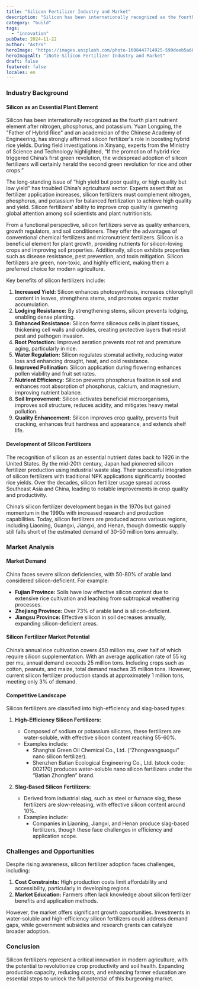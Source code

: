 ```yaml
---
title: "Silicon Fertilizer Industry and Market"
description: "Silicon has been internationally recognized as the fourth plant nutrient"
category: "build"
tags:
  - "innovation"
pubDate: 2024-11-22
author: "Astro"
heroImage: "https://images.unsplash.com/photo-1608447714925-599deeb5a682"
heroImageAlt: "iNote-Silicon Fertilizer Industry and Market"
draft: false
featured: false
locales: en
---
```


### Industry Background

#### Silicon as an Essential Plant Element

Silicon has been internationally recognized as the fourth plant nutrient element after nitrogen, phosphorus, and potassium. Yuan Longping, the "Father of Hybrid Rice" and an academician of the Chinese Academy of Engineering, has strongly affirmed silicon fertilizer's role in boosting hybrid rice yields. During field investigations in Xinyang, experts from the Ministry of Science and Technology highlighted, “If the promotion of hybrid rice triggered China’s first green revolution, the widespread adoption of silicon fertilizers will certainly herald the second green revolution for rice and other crops.”

The long-standing issue of “high yield but poor quality, or high quality but low yield” has troubled China’s agricultural sector. Experts assert that as fertilizer application increases, silicon fertilizers must complement nitrogen, phosphorus, and potassium for balanced fertilization to achieve high quality and yield. Silicon fertilizers’ ability to improve crop quality is garnering global attention among soil scientists and plant nutritionists.

From a functional perspective, silicon fertilizers serve as quality enhancers, growth regulators, and soil conditioners. They offer the advantages of conventional chemical fertilizers and micronutrient fertilizers. Silicon is a beneficial element for plant growth, providing nutrients for silicon-loving crops and improving soil properties. Additionally, silicon exhibits properties such as disease resistance, pest prevention, and toxin mitigation. Silicon fertilizers are green, non-toxic, and highly efficient, making them a preferred choice for modern agriculture.

Key benefits of silicon fertilizers include:

1. **Increased Yield:** Silicon enhances photosynthesis, increases chlorophyll content in leaves, strengthens stems, and promotes organic matter accumulation.
2. **Lodging Resistance:** By strengthening stems, silicon prevents lodging, enabling dense planting.
3. **Enhanced Resistance:** Silicon forms siliceous cells in plant tissues, thickening cell walls and cuticles, creating protective layers that resist pest and pathogen invasion.
4. **Root Protection:** Improved aeration prevents root rot and premature aging, particularly in rice.
5. **Water Regulation:** Silicon regulates stomatal activity, reducing water loss and enhancing drought, heat, and cold resistance.
6. **Improved Pollination:** Silicon application during flowering enhances pollen viability and fruit set rates.
7. **Nutrient Efficiency:** Silicon prevents phosphorus fixation in soil and enhances root absorption of phosphorus, calcium, and magnesium, improving nutrient balance.
8. **Soil Improvement:** Silicon activates beneficial microorganisms, improves soil structure, reduces acidity, and mitigates heavy metal pollution.
9. **Quality Enhancement:** Silicon improves crop quality, prevents fruit cracking, enhances fruit hardness and appearance, and extends shelf life.

#### Development of Silicon Fertilizers

The recognition of silicon as an essential nutrient dates back to 1926 in the United States. By the mid-20th century, Japan had pioneered silicon fertilizer production using industrial waste slag. Their successful integration of silicon fertilizers with traditional NPK applications significantly boosted rice yields. Over the decades, silicon fertilizer usage spread across Southeast Asia and China, leading to notable improvements in crop quality and productivity.

China’s silicon fertilizer development began in the 1970s but gained momentum in the 1990s with increased research and production capabilities. Today, silicon fertilizers are produced across various regions, including Liaoning, Guangxi, Jiangxi, and Henan, though domestic supply still falls short of the estimated demand of 30-50 million tons annually.

### Market Analysis

#### Market Demand

China faces severe silicon deficiencies, with 50-80% of arable land considered silicon-deficient. For example:

- **Fujian Province:** Soils have low effective silicon content due to extensive rice cultivation and leaching from subtropical weathering processes.
- **Zhejiang Province:** Over 73% of arable land is silicon-deficient.
- **Jiangsu Province:** Effective silicon in soil decreases annually, expanding silicon-deficient areas.

#### Silicon Fertilizer Market Potential

China’s annual rice cultivation covers 450 million mu, over half of which require silicon supplementation. With an average application rate of 55 kg per mu, annual demand exceeds 25 million tons. Including crops such as cotton, peanuts, and maize, total demand reaches 35 million tons. However, current silicon fertilizer production stands at approximately 1 million tons, meeting only 3% of demand.

#### Competitive Landscape

Silicon fertilizers are classified into high-efficiency and slag-based types:

1. **High-Efficiency Silicon Fertilizers:**
   - Composed of sodium or potassium silicates, these fertilizers are water-soluble, with effective silicon content reaching 55-60%.
   - Examples include:
     - Shanghai Green Oil Chemical Co., Ltd. (“Zhongwangsuogui” nano silicon fertilizer).
     - Shenzhen Batian Ecological Engineering Co., Ltd. (stock code: 002170) produces water-soluble nano silicon fertilizers under the “Batian Zhongfen” brand.

2. **Slag-Based Silicon Fertilizers:**
   - Derived from industrial slag, such as steel or furnace slag, these fertilizers are slow-releasing, with effective silicon content around 10%.
   - Examples include:
     - Companies in Liaoning, Jiangxi, and Henan produce slag-based fertilizers, though these face challenges in efficiency and application scope.

### Challenges and Opportunities

Despite rising awareness, silicon fertilizer adoption faces challenges, including:

1. **Cost Constraints:** High production costs limit affordability and accessibility, particularly in developing regions.
2. **Market Education:** Farmers often lack knowledge about silicon fertilizer benefits and application methods.

However, the market offers significant growth opportunities. Investments in water-soluble and high-efficiency silicon fertilizers could address demand gaps, while government subsidies and research grants can catalyze broader adoption.

### Conclusion

Silicon fertilizers represent a critical innovation in modern agriculture, with the potential to revolutionize crop productivity and soil health. Expanding production capacity, reducing costs, and enhancing farmer education are essential steps to unlock the full potential of this burgeoning market.

